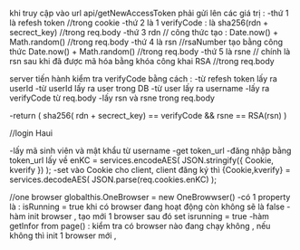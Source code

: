 khi truy cập vào url api/getNewAccessToken phải gửi lên các giá trị :
-thứ 1 là refesh token //trong cookie
-thứ 2 là 1 verifyCode : là sha256(rdn + secrect_key) //trong req.body
-thứ 3 rdn // công thức tạo : Date.now() + Math.random() //trong req.body
-thứ 4 là rsn //rsaNumber tạo bằng công thức Date.now() + Math.random() //trong req.body
-thứ 5 là rsne // chính là rsn sau khi đã được mã hóa bằng khóa công khai RSA //trong req.body

server tiến hành kiểm tra verifyCode bằng cách :
-từ refesh token lấy ra userId
-từ userId lấy ra user trong DB
-từ user lấy ra username
-lấy ra verifyCode từ req.body
-lấy rsn và rsne trong req.body

-return ( sha256(  rdn + secrect_key) ==  verifyCode && rsne == RSA(rsn) )


//login Haui

-lấy mã sinh viên và mật khẩu từ username
-get token_url
-đăng nhập bằng token_url lấy về enKC = services.encodeAES( JSON.stringify({ Cookie, kverify }) );
-set vào Cookie cho client, client đăng ký thì {Cookie,kverify} = services.decodeAES( JSON.parse(req.cookies.enKC) );


//one browser
globalthis.OneBrowser = new OneBrowwser()
-có 1 property là : isRunning = true khi có browser đang hoạt động còn không sẽ là false
-hàm init browser , tạo mới 1 browser sau đó set isrunning = true
-hàm getInfor from page() : kiểm tra có browser nào đang chạy không , nếu không thì init 1 browser mới ,

